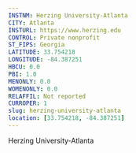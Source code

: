 ```yaml
---
INSTNM: Herzing University-Atlanta
CITY: Atlanta
INSTURL: https://www.herzing.edu
CONTROL: Private nonprofit
ST_FIPS: Georgia
LATITUDE: 33.754218
LONGITUDE: -84.387251
HBCU: 0.0
PBI: 1.0
MENONLY: 0.0
WOMENONLY: 0.0
RELAFFIL: Not reported
CURROPER: 1
slug: herzing-university-atlanta
location: [33.754218, -84.387251]
---
```

Herzing University-Atlanta